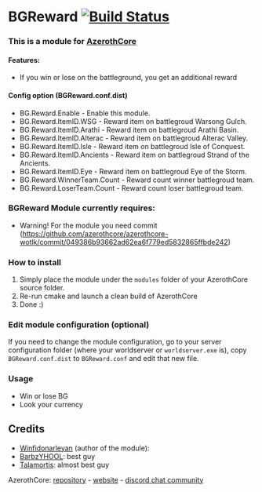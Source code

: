# BGReward [![Build Status](https://travis-ci.com/Winfidonarleyan/BGReward-module.svg?branch=master)](https://travis-ci.com/Winfidonarleyan/BGReward-module)

### This is a module for [AzerothCore](http://www.azerothcore.org)

#### Features:
- If you win or lose on the battleground, you get an additional reward

#### Config option (BGReward.conf.dist)
- BG.Reward.Enable - Enable this module.
- BG.Reward.ItemID.WSG - Reward item on battlegroud Warsong Gulch.
- BG.Reward.ItemID.Arathi - Reward item on battlegroud Arathi Basin.
- BG.Reward.ItemID.Alterac - Reward item on battlegroud Alterac Valley.
- BG.Reward.ItemID.Isle - Reward item on battlegroud Isle of Conquest.
- BG.Reward.ItemID.Ancients - Reward item on battlegroud Strand of the Ancients.
- BG.Reward.ItemID.Eye - Reward item on battlegroud Eye of the Storm.
- BG.Reward.WinnerTeam.Count - Reward count winner battlegroud team.
- BG.Reward.LoserTeam.Count - Reward count loser battlegroud team.

### BGReward Module currently requires:
- Warning! For the module you need commit (https://github.com/azerothcore/azerothcore-wotlk/commit/049386b93662ad62ea6f779ed5832865ffbde242)

### How to install
1. Simply place the module under the `modules` folder of your AzerothCore source folder.
2. Re-run cmake and launch a clean build of AzerothCore
3. Done :)

### Edit module configuration (optional)
If you need to change the module configuration, go to your server configuration folder (where your worldserver or `worldserver.exe` is), copy `BGReward.conf.dist` to `BGReward.conf` and edit that new file.

### Usage
- Win or lose BG
- Look your currency

## Credits
* [Winfidonarleyan](https://github.com/Winfidonarleyan) (author of the module): 
* [BarbzYHOOL](https://github.com/barbzyhool): best guy
* [Talamortis](https://github.com/talamortis): almost best guy

AzerothCore: [repository](https://github.com/azerothcore) - [website](http://azerothcore.org/) - [discord chat community](https://discord.gg/PaqQRkd)
